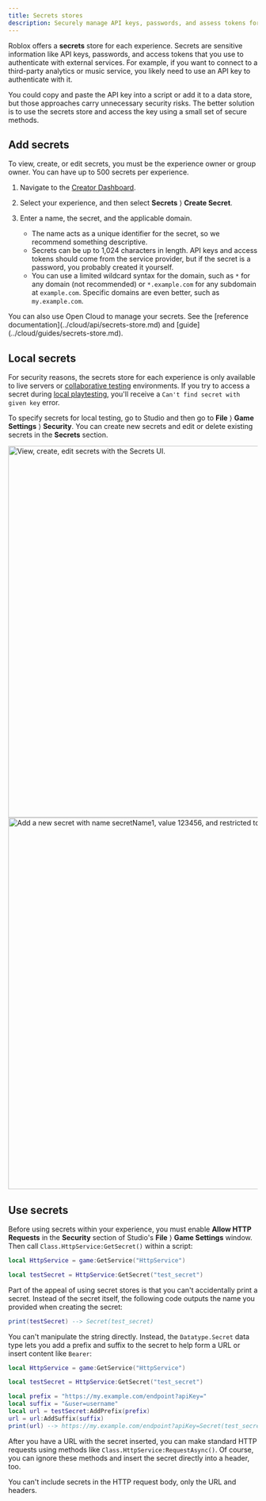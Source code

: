 ```yaml
---
title: Secrets stores
description: Securely manage API keys, passwords, and assess tokens for third-party services with your experience's secrets store.
---
```


Roblox offers a **secrets** store for each experience. Secrets are sensitive information like API keys, passwords, and access tokens that you use to authenticate with external services. For example, if you want to connect to a third-party analytics or music service, you likely need to use an API key to authenticate with it.

You could copy and paste the API key into a script or add it to a data store, but those approaches carry unnecessary security risks. The better solution is to use the secrets store and access the key using a small set of secure methods.

## Add secrets

To view, create, or edit secrets, you must be the experience owner or group owner. You can have up to 500 secrets per experience.

1. Navigate to the [Creator Dashboard](https://create.roblox.com/dashboard/creations).
2. Select your experience, and then select **Secrets** ⟩ **Create Secret**.
3. Enter a name, the secret, and the applicable domain.

   - The name acts as a unique identifier for the secret, so we recommend something descriptive.
   - Secrets can be up to 1,024 characters in length. API keys and access tokens should come from the service provider, but if the secret is a password, you probably created it yourself.
   - You can use a limited wildcard syntax for the domain, such as `*` for any domain (not recommended) or `*.example.com` for any subdomain at `example.com`. Specific domains are even better, such as `my.example.com`.

<Alert severity="success">
You can also use Open Cloud to manage your secrets. See the [reference documentation](../cloud/api/secrets-store.md) and [guide](../cloud/guides/secrets-store.md).
</Alert>

## Local secrets

For security reasons, the secrets store for each experience is only available to live servers or [collaborative testing](../studio/testing-modes.md#collaborative-testing) environments. If you try to access a secret during [local playtesting](../studio/testing-modes.md#playtesting), you'll receive a `Can't find secret with given key` error.

To specify secrets for local testing, go to Studio and then go to **File** ⟩ **Game Settings** ⟩ **Security**. You can create new secrets and edit or delete existing secrets in the **Secrets** section.

<img src="../assets/data/secrets-store/LocalSecrets.png" width="750px" alt="View, create, edit secrets with the Secrets UI."/>

<img src="../assets/data/secrets-store/LocalSecrets_Edit.png" width="750px" alt="Add a new secret with name secretName1, value 123456, and restricted to domain *.example.com."/>

## Use secrets

Before using secrets within your experience, you must enable **Allow HTTP Requests** in the **Security** section of Studio's **File** ⟩ **Game Settings** window. Then call `Class.HttpService:GetSecret()` within a script:

```lua
local HttpService = game:GetService("HttpService")

local testSecret = HttpService:GetSecret("test_secret")
```

Part of the appeal of using secret stores is that you can't accidentally print a secret. Instead of the secret itself, the following code outputs the name you provided when creating the secret:

```lua
print(testSecret) --> Secret(test_secret)
```

You can't manipulate the string directly. Instead, the `Datatype.Secret` data type lets you add a prefix and suffix to the secret to help form a URL or insert content like `Bearer`:

```lua
local HttpService = game:GetService("HttpService")

local testSecret = HttpService:GetSecret("test_secret")

local prefix = "https://my.example.com/endpoint?apiKey="
local suffix = "&user=username"
local url = testSecret:AddPrefix(prefix)
url = url:AddSuffix(suffix)
print(url) --> https://my.example.com/endpoint?apiKey=Secret(test_secret)&user=username
```

After you have a URL with the secret inserted, you can make standard HTTP requests using methods like `Class.HttpService:RequestAsync()`. Of course, you can ignore these methods and insert the secret directly into a header, too.

<Alert severity="info">
You can't include secrets in the HTTP request body, only the URL and headers.
</Alert>
